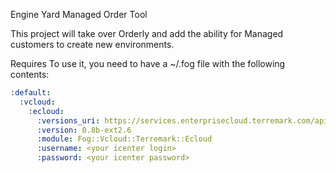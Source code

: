 Engine Yard Managed Order Tool

This project will take over Orderly and add the ability for Managed customers to create
new environments.


Requires
To use it, you need to have a ~/.fog file with the following contents:

```yaml
:default:
  :vcloud:
    :ecloud:
      :versions_uri: https://services.enterprisecloud.terremark.com/api/versions
      :version: 0.8b-ext2.6
      :module: Fog::Vcloud::Terremark::Ecloud
      :username: <your icenter login>
      :password: <your icenter password>
```
	
